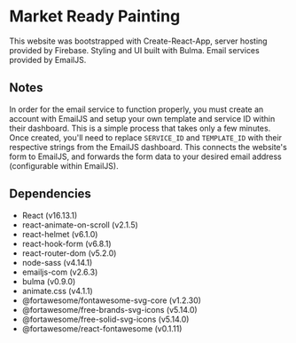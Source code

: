 # Market Ready Painting

This website was bootstrapped with Create-React-App, server hosting provided by Firebase. Styling and UI built with Bulma. Email services provided by EmailJS.

## Notes

In order for the email service to function properly, you must create an account with EmailJS and setup your own template and service ID within their dashboard. This
is a simple process that takes only a few minutes. Once created, you'll need to replace `SERVICE_ID` and `TEMPLATE_ID` with their respective strings from the EmailJS 
dashboard. This connects the website's form to EmailJS, and forwards the form data to your desired email address (configurable within EmailJS).

## Dependencies 

- React (v16.13.1)
- react-animate-on-scroll (v2.1.5)
- react-helmet (v6.1.0)
- react-hook-form (v6.8.1)
- react-router-dom (v5.2.0)
- node-sass  (v4.14.1)
- emailjs-com (v2.6.3)
- bulma (v0.9.0)
- animate.css (v4.1.1)
- @fortawesome/fontawesome-svg-core (v1.2.30)
- @fortawesome/free-brands-svg-icons (v5.14.0)
- @fortawesome/free-solid-svg-icons (v5.14.0)
- @fortawesome/react-fontawesome (v0.1.11)
